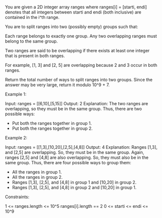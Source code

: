 You are given a 2D integer array ranges where ranges[i] = [starti, endi]
denotes that all integers between starti and endi (both inclusive) are
contained in the i^th range.

You are to split ranges into two (possibly empty) groups such that:


Each range belongs to exactly one group.
Any two overlapping ranges must belong to the same group.


Two ranges are said to be overlapping if there exists at least one integer
that is present in both ranges.


For example, [1, 3] and [2, 5] are overlapping because 2 and 3 occur in both
ranges.


Return the total number of ways to split ranges into two groups. Since the
answer may be very large, return it modulo 10^9 + 7.


Example 1:


Input: ranges = [[6,10],[5,15]]
Output: 2
Explanation: 
The two ranges are overlapping, so they must be in the same group.
Thus, there are two possible ways:
- Put both the ranges together in group 1.
- Put both the ranges together in group 2.


Example 2:


Input: ranges = [[1,3],[10,20],[2,5],[4,8]]
Output: 4
Explanation: 
Ranges [1,3], and [2,5] are overlapping. So, they must be in the same group.
Again, ranges [2,5] and [4,8] are also overlapping. So, they must also be in
the same group. 
Thus, there are four possible ways to group them:
- All the ranges in group 1.
- All the ranges in group 2.
- Ranges [1,3], [2,5], and [4,8] in group 1 and [10,20] in group 2.
- Ranges [1,3], [2,5], and [4,8] in group 2 and [10,20] in group 1.



Constraints:


1 <= ranges.length <= 10^5
ranges[i].length == 2
0 <= starti <= endi <= 10^9




